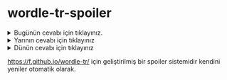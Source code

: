 # wordle-tr-spoiler

<details>
  <summary>Bugünün cevabı için tıklayınız.</summary>
  <br>
    <b> mazot </b>
</details>

<details>
  <summary>Yarının cevabı için tıklayınız</summary>
  <br>
   <b> casus </b>
</details>

<details>
  <summary>Dünün cevabı için tıklayınız </summary>
  <br>
  <b> anemi </b>
</details>

https://f.github.io/wordle-tr/ için geliştirilmiş bir spoiler sistemidir kendini yeniler otomatik olarak.

